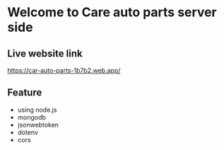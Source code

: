 # Welcome to Care auto parts server side

## Live website link
https://car-auto-parts-1b7b2.web.app/

## Feature

* using node.js
* mongodb
* jsonwebtoken
* dotenv
* cors
 
